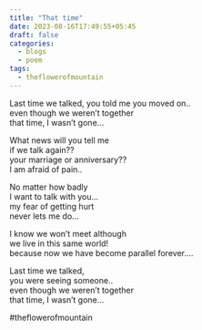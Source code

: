 ```yaml
---
title: "That time"
date: 2023-08-16T17:49:55+05:45
draft: false
categories:
  - blogs
  - poem
tags:
  - theflowerofmountain
---
```


Last time we talked, <!--more--> 
you told me you moved on..  
even though we weren’t together  
that time, I wasn’t gone…

What news will you tell me  
if we talk again??  
your marriage or anniversary??  
I am afraid of pain..

No matter how badly  
I want to talk with you…  
my fear of getting hurt  
never lets me do…

I know we won’t meet although  
we live in this same world!  
because now we have become parallel forever….

Last time we talked,  
you were seeing someone..  
even though we weren’t together  
that time, I wasn’t gone…

#theflowerofmountain
